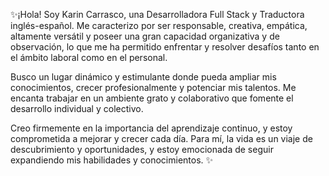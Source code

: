  :sparkles:¡Hola! Soy Karin Carrasco, una Desarrolladora Full Stack y Traductora inglés-español. Me caracterizo por ser responsable, creativa, empática, altamente versátil y poseer una gran capacidad organizativa y de observación, lo que me ha permitido enfrentar y resolver desafíos tanto en el ámbito laboral como en el personal. 

Busco un lugar dinámico y estimulante donde pueda ampliar mis conocimientos, crecer profesionalmente y potenciar mis talentos. Me encanta trabajar en un ambiente grato y colaborativo que fomente el desarrollo individual y colectivo.

Creo firmemente en la importancia del aprendizaje continuo, y estoy comprometida a mejorar y crecer cada día. Para mí, la vida es un viaje de descubrimiento y oportunidades, y estoy emocionada de seguir expandiendo mis habilidades y conocimientos.  :sparkles:
